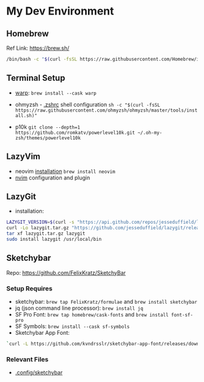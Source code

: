 # My Dev Environment

## Homebrew

Ref Link: https://brew.sh/

```bash
/bin/bash -c "$(curl -fsSL https://raw.githubusercontent.com/Homebrew/install/HEAD/install.sh)"
```

## Terminal Setup

- [warp](https://www.warp.dev/): `brew install --cask warp`

- ohmyzsh - [.zshrc](./.zshrc) shell configuration
  `sh -c "$(curl -fsSL https://raw.githubusercontent.com/ohmyzsh/ohmyzsh/master/tools/install.sh)"`

- p10k
  `git clone --depth=1 https://github.com/romkatv/powerlevel10k.git ~/.oh-my-zsh/themes/powerlevel10k`

## LazyVim

- neovim [installation](https://technicatgor.github.io/posts/LazyVimIDE/)
  `brew install neovim`
- [nvim](./nvim/) configuration and plugin

## LazyGit

- installation:

```bash
LAZYGIT_VERSION=$(curl -s "https://api.github.com/repos/jesseduffield/lazygit/releases/latest" | grep -Po '"tag_name": "v\K[^"]*')
curl -Lo lazygit.tar.gz "https://github.com/jesseduffield/lazygit/releases/latest/download/lazygit_${LAZYGIT_VERSION}_Linux_x86_64.tar.gz"
tar xf lazygit.tar.gz lazygit
sudo install lazygit /usr/local/bin
```

## Sketchybar

Repo: https://github.com/FelixKratz/SketchyBar

### Setup Requires

- sketchybar: `brew tap FelixKratz/formulae` and `brew install sketchybar`
- jq (json command line processor): `brew install jq`
- SF Pro Font: `brew tap homebrew/cask-fonts` and `brew install font-sf-pro`
- SF Symbols: `brew install --cask sf-symbols`
- Sketchybar App Font:

```bash
`curl -L https://github.com/kvndrsslr/sketchybar-app-font/releases/download/v1.0.16/sketchybar-app-font.ttf -o $HOME/Library/Fonts/sketchybar-app-font.ttf`
```

### Relevant Files

- [.config/sketchybar](.config/sketchybar/)
